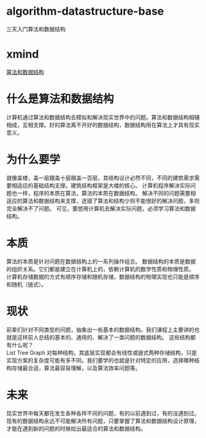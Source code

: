 # algorithm-datastructure-base
三天入门算法和数据结构

# xmind
[算法和数据结构](https://raw.githubusercontent.com/sdyunkai/algorithm-datastructure-base/master/%E7%AE%97%E6%B3%95%E5%92%8C%E6%95%B0%E6%8D%AE%E7%BB%93%E6%9E%84.png)

# 什么是算法和数据结构
计算机通过算法和数据结构去模拟和解决现实世界中的问题。算法和数据结构相辅相成，互相支撑。好的算法离不开好的数据结构，数据结构用在算法上才具有现实意义。

# 为什么要学
就像盖楼，盖一层跟盖十层跟盖一百层，其结构设计必然不同，不同的建筑需求需要相适应的基础结构支撑。建筑结构框架是大楼的核心。
计算机程序解决实际问题也一样，程序的本质在算法，算法的本质在数据结构。 解决不同的问题需要相适应的算法和数据结构来支撑，选错了算法和结构少则不能很好的解决问题，多则完全解决不了问题。
可见，要想用计算机去解决实际问题，必须学习算法和数据结构。

# 本质
算法的本质是针对问题在数据结构上的一系列操作组合。 数据结构的本质是数据的组织关系。它们都是建立在计算机上的，依赖计算机的数学性质和物理性质。
计算机存储数据的方式有顺序存储和随机存储，数据结构的物理实现也只能是顺序和随机（链式）。

# 现状
前辈们针对不同类型的问题，抽象出一些基本的数据结构。我们课程上主要讲的也就是这样前人总结的基本的、通用的、解决了一类问题的数据结构。
这些结构都有什么呢？  
List 
Tree 
Graph 
对每种结构，其底层实现都会有线性或链式两种存储结构，只是实现方案的复杂度可能有多不同。我们要学的也就是针对特定的应用，选择哪种结构存储最合适，算法最容易理解，以及算法效率问题等。

# 未来
现实世界中每天都在发生各种各样不同的问题，有的以前遇到过，有的没遇到过。 现有的数据结构永远不可能解决所有问题，只要掌握了算法和数据结构设计原理，才能在遇到新的问题的时候给出最适合的算法和数据结构。